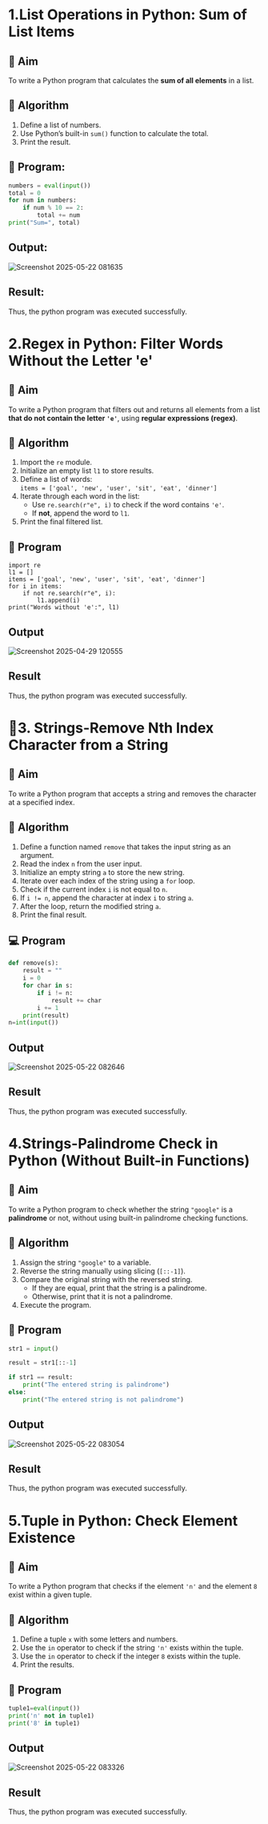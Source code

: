 # 1.List Operations in Python: Sum of List Items

## 🎯 Aim
To write a Python program that calculates the **sum of all elements** in a list.

## 🧠 Algorithm
1. Define a list of numbers.
2. Use Python’s built-in `sum()` function to calculate the total.
3. Print the result.

## 🧾 Program:
```python
numbers = eval(input())
total = 0
for num in numbers:
    if num % 10 == 2:
        total += num
print("Sum=", total)
```
## Output:

![Screenshot 2025-05-22 081635](https://github.com/user-attachments/assets/0c7157ef-cc7e-4e10-a075-9df69188469b)

## Result:
Thus, the python program was executed successfully.


# 2.Regex in Python: Filter Words Without the Letter 'e'

## 🎯 Aim
To write a Python program that filters out and returns all elements from a list **that do not contain the letter `'e'`**, using **regular expressions (regex)**.

## 🧠 Algorithm
1. Import the `re` module.
2. Initialize an empty list `l1` to store results.
3. Define a list of words:  
   `items = ['goal', 'new', 'user', 'sit', 'eat', 'dinner']`
4. Iterate through each word in the list:
   - Use `re.search(r"e", i)` to check if the word contains `'e'`.
   - If **not**, append the word to `l1`.
5. Print the final filtered list.

## 🧾 Program
```
import re
l1 = []
items = ['goal', 'new', 'user', 'sit', 'eat', 'dinner']
for i in items:
    if not re.search(r"e", i):
        l1.append(i)
print("Words without 'e':", l1)
```
## Output
![Screenshot 2025-04-29 120555](https://github.com/user-attachments/assets/441f2da3-ba81-472e-b7ce-d719b858935d)
## Result
Thus, the python program was executed successfully.


# 🧹3. Strings-Remove Nth Index Character from a String

## 🎯 Aim
To write a Python program that accepts a string and removes the character at a specified index.

## 🧠 Algorithm
1. Define a function named `remove` that takes the input string as an argument.
2. Read the index `n` from the user input.
3. Initialize an empty string `a` to store the new string.
4. Iterate over each index of the string using a `for` loop.
5. Check if the current index `i` is not equal to `n`.
6. If `i != n`, append the character at index `i` to string `a`.
7. After the loop, return the modified string `a`.
8. Print the final result.

## 💻 Program
```python
def remove(s):
    result = ""
    i = 0
    for char in s:
        if i != n:
            result += char
        i += 1
    print(result)
n=int(input())
```

## Output

![Screenshot 2025-05-22 082646](https://github.com/user-attachments/assets/4ae317f3-891b-4685-ba38-9150ea782ce7)

## Result
Thus, the python program was executed successfully.

# 4.Strings-Palindrome Check in Python (Without Built-in Functions)

## 🎯 Aim
To write a Python program to check whether the string `"google"` is a **palindrome** or not, without using built-in palindrome checking functions.

## 🧠 Algorithm
1. Assign the string `"google"` to a variable.
2. Reverse the string manually using slicing (`[::-1]`).
3. Compare the original string with the reversed string.
   - If they are equal, print that the string is a palindrome.
   - Otherwise, print that it is not a palindrome.
4. Execute the program.

## 🧾 Program
```python
str1 = input()

result = str1[::-1]

if str1 == result:
    print("The entered string is palindrome")
else:
    print("The entered string is not palindrome")
```
## Output

![Screenshot 2025-05-22 083054](https://github.com/user-attachments/assets/cb8af950-67c4-4933-a6c7-45ea708f27a1)

## Result
Thus, the python program was executed successfully.

# 5.Tuple in Python: Check Element Existence

## 🎯 Aim
To write a Python program that checks if the element `'n'` and the element `8` exist within a given tuple.

## 🧠 Algorithm
1. Define a tuple `x` with some letters and numbers.
2. Use the `in` operator to check if the string `'n'` exists within the tuple.
3. Use the `in` operator to check if the integer `8` exists within the tuple.
4. Print the results.

## 🧾 Program
```python
tuple1=eval(input())
print('n' not in tuple1)
print('8' in tuple1)
```
## Output
![Screenshot 2025-05-22 083326](https://github.com/user-attachments/assets/8aacaa3d-5518-479b-8005-3a74de2ef004)

## Result
Thus, the python program was executed successfully.
